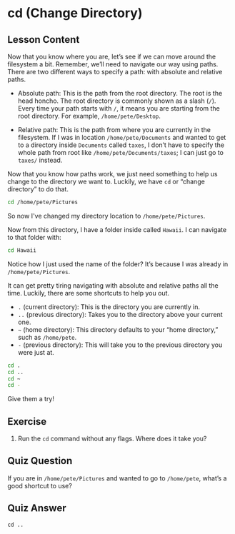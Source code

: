 # cd (Change Directory)

## Lesson Content

Now that you know where you are, let’s see if we can move around the filesystem a bit. Remember, we’ll need to navigate our way using paths. There are two different ways to specify a path: with absolute and relative paths.

- Absolute path: This is the path from the root directory. The root is the head honcho. The root directory is commonly shown as a slash (`/`). Every time your path starts with `/`, it means you are starting from the root directory. For example, `/home/pete/Desktop`.

- Relative path: This is the path from where you are currently in the filesystem. If I was in location `/home/pete/Documents` and wanted to get to a directory inside `Documents` called `taxes`, I don’t have to specify the whole path from root like `/home/pete/Documents/taxes`; I can just go to `taxes/` instead.

Now that you know how paths work, we just need something to help us change to the directory we want to. Luckily, we have `cd` or “change directory” to do that.

```bash
cd /home/pete/Pictures
```

So now I've changed my directory location to `/home/pete/Pictures`.

Now from this directory, I have a folder inside called `Hawaii`. I can navigate to that folder with:

```bash
cd Hawaii
```

Notice how I just used the name of the folder? It’s because I was already in `/home/pete/Pictures`.

It can get pretty tiring navigating with absolute and relative paths all the time. Luckily, there are some shortcuts to help you out.

- `.` (current directory): This is the directory you are currently in.
- `..` (previous directory): Takes you to the directory above your current one.
- `~` (home directory): This directory defaults to your “home directory,” such as `/home/pete`.
- `-` (previous directory): This will take you to the previous directory you were just at.

```bash
cd .
cd ..
cd ~
cd -
```

Give them a try!

## Exercise

1. Run the `cd` command without any flags. Where does it take you?

## Quiz Question

If you are in `/home/pete/Pictures` and wanted to go to `/home/pete`, what’s a good shortcut to use?

## Quiz Answer

`cd ..`
